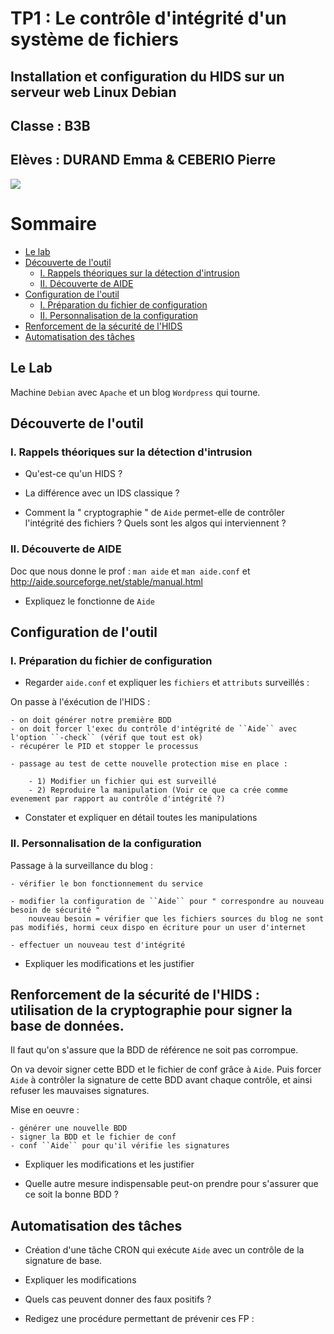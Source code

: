 # TP1 : Le contrôle d'intégrité d'un système de fichiers
## Installation et configuration du HIDS sur un serveur web Linux Debian

## Classe : B3B
## Elèves : DURAND Emma & CEBERIO Pierre

![](https://1.bp.blogspot.com/-w9niJ04eymc/UcwSC3wVmeI/AAAAAAAADfI/f_io0yqor9Y/s1600/aide_logo.gif)

# Sommaire 

- [Le lab](#le-lab)
- [Découverte de l'outil](#-Découverte-de-l'outil)
    - [I. Rappels théoriques sur la détection d'intrusion](#i-I.-Rappels-théoriques-sur-la-détection-d'intrusion)
    - [II. Découverte de AIDE](#ii-Découverte-de-AIDE)
- [Configuration de l'outil](#-Configuration-de-l'outil)
    - [I. Préparation du fichier de configuration](#i--Préparation-du-fichier-deconfiguration)
    - [II. Personnalisation de la configuration](#ii-Personnalisation-de-la-configuration)
- [Renforcement de la sécurité de l'HIDS](#-Renforcement-de-la-sécurité-de-l'HIDS)
- [Automatisation des tâches](#-Automatisation-des-tâches)


## Le Lab 

Machine ``Debian`` avec ``Apache`` et un blog ``Wordpress`` qui tourne.

## Découverte de l'outil

### I. Rappels théoriques sur la détection d'intrusion 

- Qu'est-ce qu'un HIDS ?

- La différence avec un IDS classique ?

- Comment la " cryptographie " de ``Aide`` permet-elle de contrôler l'intégrité des fichiers ? Quels sont les algos qui interviennent ?

### II. Découverte de AIDE 

Doc que nous donne le prof : ``man aide`` et ``man aide.conf`` et http://aide.sourceforge.net/stable/manual.html

- Expliquez le fonctionne de ``Aide``


## Configuration de l'outil

### I. Préparation du fichier de configuration 

- Regarder ``aide.conf`` et expliquer les ``fichiers`` et ``attributs`` surveillés :

On passe à l'éxécution de l'HIDS :

    - on doit générer notre première BDD
    - on doit forcer l'exec du contrôle d'intégrité de ``Aide`` avec l'option ``-check`` (vérif que tout est ok)
    - récupérer le PID et stopper le processus

    - passage au test de cette nouvelle protection mise en place :

        - 1) Modifier un fichier qui est surveillé
        - 2) Reproduire la manipulation (Voir ce que ca crée comme evenement par rapport au contrôle d'intégrité ?)

- Constater et expliquer en détail toutes les manipulations

### II. Personnalisation de la configuration 

Passage à la surveillance du blog :

    - vérifier le bon fonctionnement du service 

    - modifier la configuration de ``Aide`` pour " correspondre au nouveau besoin de sécurité " 
        nouveau besoin = vérifier que les fichiers sources du blog ne sont pas modifiés, hormi ceux dispo en écriture pour un user d'internet

    - effectuer un nouveau test d'intégrité

- Expliquer les modifications et les justifier


##  Renforcement de la sécurité de l'HIDS : utilisation de la cryptographie pour signer la base de données.

Il faut qu'on s'assure que la BDD de référence ne soit pas corrompue.

On va devoir signer cette BDD et le fichier de conf grâce à ``Aide``. Puis forcer ``Aide`` à contrôler la signature de cette BDD avant chaque contrôle, et ainsi refuser les mauvaises signatures.

Mise en oeuvre :

    - générer une nouvelle BDD
    - signer la BDD et le fichier de conf
    - conf ``Aide`` pour qu'il vérifie les signatures

- Expliquer les modifications et les justifier

- Quelle autre mesure indispensable peut-on prendre pour s'assurer que ce soit la bonne BDD ?


## Automatisation des tâches 

- Création d'une tâche CRON qui exécute ``Aide`` avec un contrôle de la signature de base.

- Expliquer les modifications

- Quels cas peuvent donner des faux positifs ?

- Redigez une procédure permettant de prévenir ces FP :

